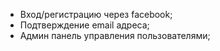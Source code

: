 - Вход/регистрацию через facebook;
- Подтверждение email адреса;
- Админ панель управления пользователями;


